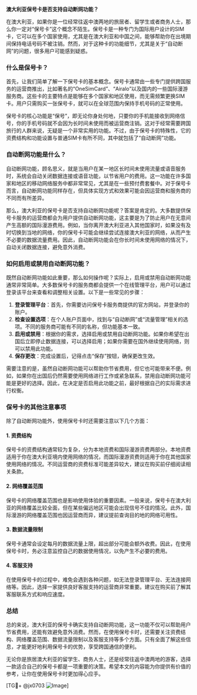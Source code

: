 **澳大利亚保号卡是否支持自动断网功能？**

在澳大利亚，如果你是一位经常往返中澳两地的旅居者、留学生或者商务人士，那么你一定对“保号卡”这个概念不陌生。保号卡是一种专门为国际用户设计的SIM卡，它可以在多个国家使用，尤其是在澳大利亚和中国之间，能够帮助你在出境期间保持电话号码不被注销。然而，对于这种卡的功能细节，尤其是关于“自动断网”的问题，很多用户可能感到疑惑。

### 什么是保号卡？

首先，让我们简单了解一下保号卡的基本概念。保号卡通常由一些专门提供跨国服务的运营商推出，比如著名的“OneSimCard”、“Airalo”以及国内的一些国际漫游服务商。这些卡的主要特点是能够在多个国家和地区使用，而无需频繁更换SIM卡。用户只需购买一张保号卡，就可以在全球范围内保持手机号码的正常使用。

保号卡的核心功能是“保号”，即无论你身处何地，只要你的手机能接收到网络信号，你的手机号码就不会因为长时间未使用而被运营商注销。这对于经常需要跨国旅行的人群来说，无疑是一个非常实用的功能。不过，由于保号卡的特殊性，它的资费结构和功能设置与普通SIM卡有所不同，其中就包括了“自动断网”功能。

### 自动断网功能是什么？

自动断网功能，顾名思义，就是当用户在某一地区长时间未使用流量或语音服务时，系统会自动关闭数据连接或语音功能，以节省用户的费用。这一功能在许多国家和地区的移动网络服务中都非常常见，尤其是在一些预付费套餐中。对于保号卡而言，自动断网功能同样存在，但具体实现方式和效果可能会因运营商和服务商的不同而有所差异。

那么，澳大利亚的保号卡是否支持自动断网功能呢？答案是肯定的。大多数提供保号卡服务的运营商都会为用户提供自动断网功能，这主要是为了防止用户在无意间产生高额的国际漫游费用。例如，当你离开澳大利亚进入其他国家时，如果没有及时切换到当地的网络，你的保号卡可能会继续尝试连接澳大利亚的网络，从而产生不必要的数据流量费用。因此，自动断网功能会在你长时间未使用网络的情况下，自动关闭数据连接，避免意外消费。

### 如何启用或禁用自动断网功能？

既然自动断网功能如此重要，那么如何操作呢？实际上，启用或禁用自动断网功能通常非常简单。大多数保号卡的服务商都会提供一个在线管理平台，用户可以通过登录该平台来查看和调整相关设置。以下是一些常见的步骤：

1. **登录管理平台**：首先，你需要访问保号卡服务商提供的官方网站，并登录你的账户。
2. **检查设置选项**：在个人账户页面中，找到与“自动断网”或“流量管理”相关的选项。不同的服务商可能有不同的名称，但功能基本一致。
3. **启用或禁用**：根据你的需求，选择启用或禁用自动断网功能。如果你希望在出国后立即停止数据连接，可以选择启用；如果你需要在国外继续使用网络，则可以禁用此功能。
4. **保存更改**：完成设置后，记得点击“保存”按钮，确保更改生效。

需要注意的是，虽然自动断网功能可以帮助你节省费用，但它也可能带来不便。例如，如果你在出国后仍然需要使用网络进行工作或紧急联系，禁用自动断网功能可能是更好的选择。因此，在决定是否启用此功能之前，最好根据自己的实际需求进行权衡。

### 保号卡的其他注意事项

除了自动断网功能外，使用保号卡时还需要注意以下几个方面：

#### 1. 资费结构
保号卡的资费结构通常较为复杂，分为本地资费和国际漫游资费两部分。本地资费适用于你在澳大利亚境内使用网络的情况，而国际漫游资费则适用于你在其他国家使用网络的情况。不同运营商的资费标准可能差异较大，建议在购买前仔细阅读相关条款。

#### 2. 网络覆盖范围
保号卡的网络覆盖范围也是影响使用体验的重要因素。一般来说，保号卡在澳大利亚的网络覆盖比较全面，但在某些偏远地区可能会出现信号不佳的情况。此外，国际漫游的网络覆盖范围也因运营商而异，建议提前查询目的地的网络可用性。

#### 3. 数据流量限制
保号卡通常会设定每月的数据流量上限，超出部分可能会额外收费。因此，在使用保号卡时，务必注意监控自己的数据使用情况，以免产生不必要的费用。

#### 4. 客服支持
在使用保号卡的过程中，难免会遇到各种问题，如无法登录管理平台、无法连接网络等。因此，选择一家提供良好客服支持的运营商非常重要。建议在购买前了解其客服联系方式和响应速度。

### 总结

总的来说，澳大利亚的保号卡确实支持自动断网功能，这一功能不仅可以帮助用户节省费用，还能有效避免意外消费。然而，在使用保号卡时，还需要关注资费结构、网络覆盖范围、数据流量限制以及客服支持等多个方面。只有全面了解这些信息，才能更好地利用保号卡的优势，享受跨国通信的便利。

无论你是旅居澳大利亚的留学生、商务人士，还是经常往返中澳两地的游客，选择一款适合自己的保号卡都是一项重要的决策。希望本文的内容能为你提供有价值的参考，让你在使用保号卡时更加得心应手。

[TG💪+ @jx0703 ![Image](https://github.com/user-attachments/assets/dbca1d08-cadb-493c-b0ec-ad6f7a83f270)]